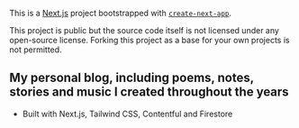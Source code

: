 This is a [Next.js](https://nextjs.org/) project bootstrapped with [`create-next-app`](https://github.com/vercel/next.js/tree/canary/packages/create-next-app).

This project is public but the source code itself is not licensed under any open-source license. Forking this project as a base for your own projects is not permitted.

## My personal blog, including poems, notes, stories and music I created throughout the years

- Built with Next.js, Tailwind CSS, Contentful and Firestore
